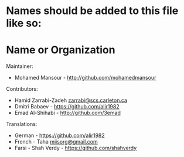 # Names should be added to this file like so:
# Name or Organization <email address>

Maintainer:

 * Mohamed Mansour - http://github.com/mohamedmansour

Contributors:

 * Hamid Zarrabi-Zadeh <zarrabi@scs.carleton.ca>
 * Dmitri Babaev - https://github.com/alir1982
 * Emad Al-Shihabi - http://github.com/3emad

Translations:

 * German - https://github.com/alir1982
 * French - Taha <miisorg@gmail.com>
 * Farsi - Shah Verdy - https://github.com/shahverdy
